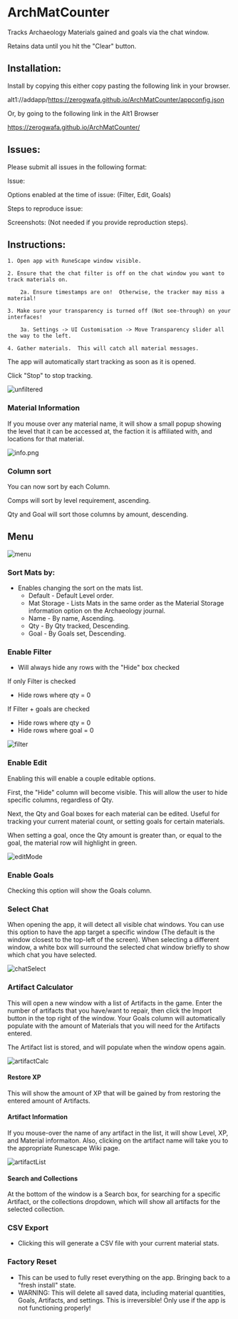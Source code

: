 # ArchMatCounter

Tracks Archaeology Materials gained and goals via the chat window.

Retains data until you hit the "Clear" button.

## Installation:
Install by copying this either copy pasting the following link in your browser. 

alt1://addapp/https://zerogwafa.github.io/ArchMatCounter/appconfig.json

Or, by going to the following link in the Alt1 Browser

https://zerogwafa.github.io/ArchMatCounter/

## Issues:

Please submit all issues in the following format:

Issue:

Options enabled at the time of issue: (Filter, Edit, Goals)

Steps to reproduce issue:

Screenshots: (Not needed if you provide reproduction steps).

## Instructions:
    1. Open app with RuneScape window visible.

    2. Ensure that the chat filter is off on the chat window you want to track materials on.  

        2a. Ensure timestamps are on!  Otherwise, the tracker may miss a material!

    3. Make sure your transparency is turned off (Not see-through) on your interfaces!  
      
        3a. Settings -> UI Customisation -> Move Transparency slider all the way to the left.
    
    4. Gather materials.  This will catch all material messages.

The app will automatically start tracking as soon as it is opened.

Click "Stop" to stop tracking.

![unfiltered](/images/unfiltered.png)

### Material Information
If you mouse over any material name, it will show a small popup showing the level that it can be accessed at, the faction it is affiliated with, and locations for that material.

![info.png](/images/info.png)

### Column sort
You can now sort by each Column.

Comps will sort by level requirement, ascending.

Qty and Goal will sort those columns by amount, descending.

## Menu

![menu](/images/menu.png)

### Sort Mats by:

- Enables changing the sort on the mats list.
  - Default - Default Level order.
  - Mat Storage - Lists Mats in the same order as the Material Storage information option on the Archaeology journal.
  - Name - By name, Ascending.
  - Qty - By Qty tracked, Descending.
  - Goal - By Goals set, Descending.

### Enable Filter

- Will always hide any rows with the "Hide" box checked

If only Filter is checked
 -  Hide rows where qty = 0

If Filter + goals are checked
 -  Hide rows where qty = 0
 -  Hide rows where goal = 0

![filter](/images/filter.gif)

### Enable Edit

Enabling this will enable a couple editable options.

First, the "Hide" column will become visible.  This will allow the user to hide specific columns, regardless of Qty.

Next, the Qty and Goal boxes for each material can be edited.  Useful for tracking your current material count, or setting goals for certain materials.

When setting a goal, once the Qty amount is greater than, or equal to the goal, the material row will highlight in green.

![editMode](/images/editMode.png)

### Enable Goals
Checking this option will show the Goals column.

### Select Chat
When opening the app, it will detect all visible chat windows.  You can use this option to have the app target a specific window (The default is the window closest to the top-left of the screen).  When selecting a different window, a white box will surround the selected chat window briefly to show which chat you have selected.

![chatSelect](/images/chatSelect.gif)

### Artifact Calculator

This will open a new window with a list of Artifacts in the game.  Enter the number of artifacts that you have/want to repair, then click the Import button in the top right of the window.  Your Goals column will automatically populate with the amount of Materials that you will need for the Artifacts entered.

The Artifact list is stored, and will populate when the window opens again.  

![artifactCalc](/images/artifactCalc.png)

#### Restore XP

This will show the amount of XP that will be gained by from restoring the entered amount of Artifacts.

#### Artifact Information
If you mouse-over the name of any artifact in the list, it will show Level, XP, and Material informaiton.  Also, clicking on the artifact name will take you to the appropriate Runescape Wiki page.

![artifactList](/images/artifactList.png)

#### Search and Collections
At the bottom of the window is a Search box, for searching for a specific Artifact, or the collections dropdown, which will show all artifacts for the selected collection.



### CSV Export
- Clicking this will generate a CSV file with your current material stats.  


### Factory Reset
- This can be used to fully reset everything on the app.  Bringing back to a "fresh install" state.
- WARNING:  This will delete all saved data, including material quantities, Goals, Artifacts, and settings.  This is irreversible!  Only use if the app is not functioning properly!
